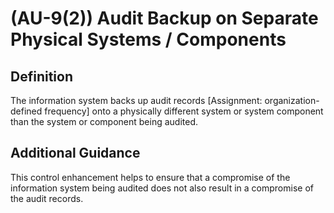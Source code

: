 
# (AU-9(2)) Audit Backup on Separate Physical Systems / Components

## Definition

The information system backs up audit records [Assignment: organization-defined frequency] onto a physically different system or system component than the system or component being audited.

## Additional Guidance

This control enhancement helps to ensure that a compromise of the information system being audited does not also result in a compromise of the audit records.
